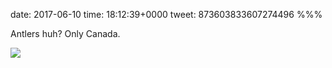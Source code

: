date: 2017-06-10
time: 18:12:39+0000
tweet: 873603833607274496
%%%

Antlers huh? Only Canada.

![](DB-qDZkUMAAxTEV.jpg)
